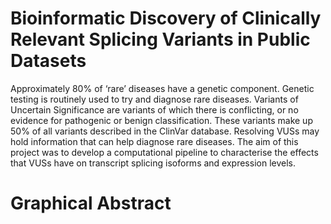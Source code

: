 # Bioinformatic Discovery of Clinically Relevant Splicing Variants in Public Datasets

Approximately 80% of ‘rare’ diseases have a genetic component. Genetic testing is routinely used to try and diagnose rare diseases. Variants of Uncertain Significance are variants of which there is conflicting, or no evidence for pathogenic or benign classification. These variants make up 50% of all variants described in the ClinVar database. Resolving VUSs may hold information that can help diagnose rare diseases. The aim of this project was to develop a computational pipeline to characterise the effects that VUSs have on transcript splicing isoforms and expression levels. 

# Graphical Abstract
